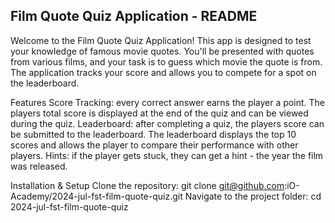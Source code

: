 ## Film Quote Quiz Application - README

Welcome to the Film Quote Quiz Application! This app is designed to test your knowledge of famous movie quotes. You'll be presented with quotes from various films, and your task is to guess which movie the quote is from. The application tracks your score and allows you to compete for a spot on the leaderboard.

Features
Score Tracking: every correct answer earns the player a point. The players total score is displayed at the end of the quiz and can be viewed during the quiz.
Leaderboard: after completing a quiz, the players score can be submitted to the leaderboard. The leaderboard displays the top 10 scores and allows the player to compare their performance with other players.
Hints: if the player gets stuck, they can get a hint - the year the film was released.

Installation & Setup
Clone the repository:
git clone git@github.com:iO-Academy/2024-jul-fst-film-quote-quiz.git
Navigate to the project folder:
cd 2024-jul-fst-film-quote-quiz
